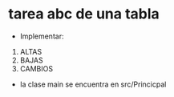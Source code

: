 # tarea abc de una tabla
- Implementar:
1. ALTAS
2. BAJAS
3. CAMBIOS

* la clase main se encuentra en src/Princicpal
